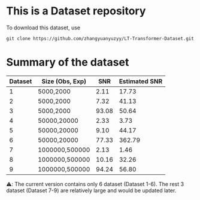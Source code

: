 # This is a Dataset repository
To download this dataset, use 
```
git clone https://github.com/zhangyuanyuzyy/LT-Transformer-Dataset.git
```

# Summary of the dataset
|Dataset|Size (Obs, Exp)|SNR|Estimated SNR|
|----|----|----|----|
|1 | 5000,2000| 2.11|17.73|
|2 | 5000,2000|7.32|41.13|
|3 | 5000,2000 |93.08|50.64|
|4 | 50000,20000| 2.33|3.73|
|5 | 50000,20000| 9.10|44.17|
|6 | 50000,20000|77.33|362.79|
|7 | 1000000,500000|2.13|1.46|
|8 | 1000000,500000|10.16|32.26|
|9 | 1000000,500000|94.24|56.80|

⚠️: The current version contains only 6 dataset (Dataset 1-6). The rest 3 dataset (Dataset 7-9) are relatively large and would be updated later.
